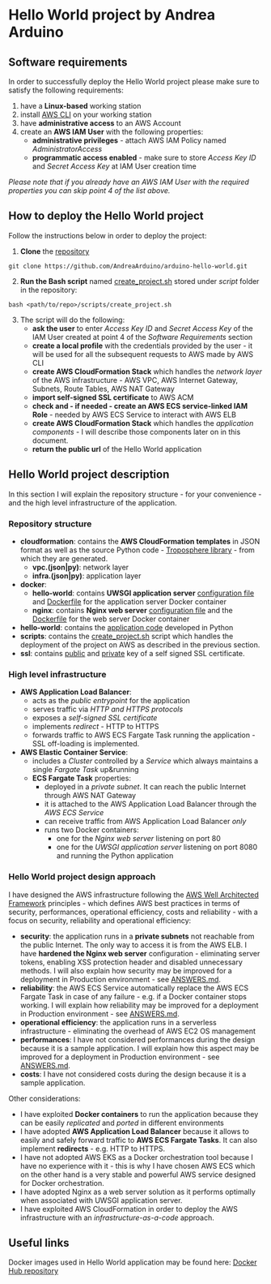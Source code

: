 # Hello World project by Andrea Arduino
## Software requirements
In order to successfully deploy the Hello World project please make sure to satisfy the following requirements:
1. have a **Linux-based** working station
2. install [AWS CLI](https://docs.aws.amazon.com/cli/latest/userguide/install-linux.html) on your working station
3. have **administrative access** to an AWS Account
4. create an **AWS IAM User** with the following properties:
   * **administrative privileges** - attach AWS IAM Policy named *AdministratorAccess*
   * **programmatic access enabled** - make sure to store *Access Key ID* and *Secret Access Key* at IAM User creation time

*Please note that if you already have an AWS IAM User with the required properties you can skip point 4 of the list above.*

## How to deploy the Hello World project
Follow the instructions below in order to deploy the project:
1. **Clone** the [repository](https://github.com/AndreaArduino/arduino-hello-world)
```
git clone https://github.com/AndreaArduino/arduino-hello-world.git
```
2. **Run the Bash script** named [create_project.sh](scripts/create_project.sh) stored under *script* folder in the repository:
```
bash <path/to/repo>/scripts/create_project.sh
```
3. The script will do the following:
   * **ask the user** to enter *Access Key ID* and *Secret Access Key* of the IAM User created at point 4 of the *Software Requirements* section
   * **create a local profile** with the credentials provided by the user - it will be used for all the subsequent requests to AWS made by AWS CLI
   * **create AWS CloudFormation Stack** which handles the *network layer* of the AWS infrastructure - AWS VPC, AWS Internet Gateway, Subnets, Route Tables, AWS NAT Gateway
   * **import self-signed SSL certificate** to AWS ACM
   * **check and - if needed - create an AWS ECS service-linked IAM Role** - needed by AWS ECS Service to interact with AWS ELB
   * **create AWS CloudFormation Stack** which handles the *application components* - I will describe those components later on in this document.
   * **return the public url** of the Hello World application

## Hello World project description

In this section I will explain the repository structure - for your convenience - and the high level infrastructure of the application.

### Repository structure
* **cloudformation**: contains the **AWS CloudFormation templates** in JSON format as well as the source Python code - [Troposphere library](https://troposphere.readthedocs.io/en/latest/) - from which they are generated.
  * **vpc.(json|py)**: network layer
  * **infra.(json|py)**: application layer
* **docker**:
  * **hello-world**: contains **UWSGI application server** [configuration file](docker/hello-world/uwsgi_conf/hello-world.ini) and [Dockerfile](docker/hello-world/Dockerfile) for the application server Docker container
  * **nginx**: contains **Nginx web server** [configuration file](docker/nginx/conf/hello-world.conf) and the [Dockerfile](docker/nginx/Dockerfile) for the web server Docker container
* **hello-world**: contains the [application code](hello-world/hello-world.py) developed in Python
* **scripts**: contains the [create_project.sh](scripts/create_project.sh) script which handles the deployment of the project on AWS as described in the previous section.
* **ssl**: contains [public](ssl/arduino-hello-world-com.crt) and [private](ssl/arduino-hello-world-com.key) key of a self signed SSL certificate.

### High level infrastructure
* **AWS Application Load Balancer**:
  * acts as the *public entrypoint* for the application
  * serves traffic via *HTTP and HTTPS protocols*
  * exposes a *self-signed SSL certificate*
  * implements *redirect* - HTTP to HTTPS
  * forwards traffic to AWS ECS Fargate Task running the application - SSL off-loading is implemented.
* **AWS Elastic Container Service**:
  * includes a *Cluster* controlled by a *Service* which always maintains a single *Fargate Task* up&running
  * **ECS Fargate Task** properties:
    * deployed in a *private subnet*. It can reach the public Internet through AWS NAT Gateway
    * it is attached to the AWS Application Load Balancer through the *AWS ECS Service*
    * can receive traffic from AWS Application Load Balancer *only*
    * runs two Docker containers:
      * one for the *Nginx web server* listening on port 80
      * one for the *UWSGI application server* listening on port 8080 and running the Python application

### Hello World project design approach

I have designed the AWS infrastructure following the [AWS Well Architected Framework](https://aws.amazon.com/architecture/well-architected/?nc1=h_ls) principles - which defines AWS best practices in terms of security, performances, operational efficiency, costs and reliability - with a focus on security, reliability and operational efficiency:
* **security**: the application runs in a **private subnets** not reachable from the public Internet. The only way to access it is from the AWS ELB. I have **hardened the Nginx web server** configuration - eliminating server tokens, enabling XSS protection header and disabled unnecessary methods. I will also explain how security may be improved for a deployment in Production environment - see [ANSWERS.md](ANSWERS.md).
* **reliability**: the AWS ECS Service automatically replace the AWS ECS Fargate Task in case of any failure - e.g. if a Docker container stops working. I will explain how reliability may be improved for a deployment in Production environment - see [ANSWERS.md](ANSWERS.md).
* **operational efficiency**: the application runs in a serverless infrastructure - eliminating the overhead of AWS EC2 OS management
* **performances**: I have not considered performances during the design because it is a sample application. I will explain how this aspect may be improved for a deployment in Production environment - see [ANSWERS.md](ANSWERS.md).
* **costs**: I have not considered costs during the design because it is a sample application.

Other considerations:
* I have exploited **Docker containers** to run the application because they can be easily *replicated* and *ported* in different environments
* I have adopted **AWS Application Load Balancer** because it allows to easily and safely forward traffic to **AWS ECS Fargate Tasks**. It can also implement **redirects** - e.g. HTTP to HTTPS.
* I have not adopted AWS EKS as a Docker orchestration tool because I have no experience with it - this is why I have chosen AWS ECS which on the other hand is a very stable and powerful AWS service designed for Docker orchestration.
* I have adopted Nginx as a web server solution as it performs optimally when associated with UWSGI application server.
* I have exploited AWS CloudFormation in order to deploy the AWS infrastructure with an *infrastructure-as-a-code* approach.

## Useful links
Docker images used in Hello World application may be found here: [Docker Hub repository](https://hub.docker.com/repository/docker/andreaarduino/arduino-hello-world)
